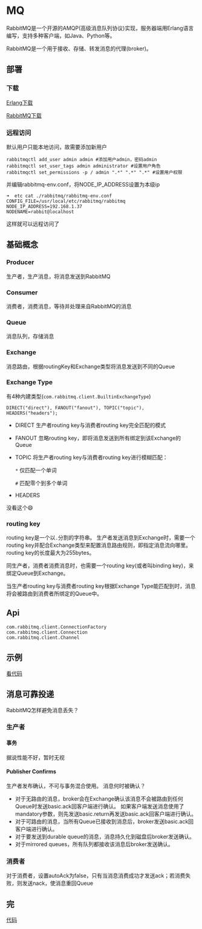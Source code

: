 # MQ

RabbitMQ是一个开源的AMQP(高级消息队列协议)实现，服务器端用Erlang语言编写，支持多种客户端，如Java、Python等。

RabbitMQ是一个用于接收、存储、转发消息的代理(broker)。

## 部署
### 下载

[Erlang下载](http://www.erlang.org/downloads)

[RabbitMQ下载](https://www.rabbitmq.com/download.html)

### 远程访问

默认用户只能本地访问，故需要添加新用户

    rabbitmqctl add_user admin admin #添加用户admin，密码admin
    rabbitmqctl set_user_tags admin administrator #设置用户角色
    rabbitmqctl set_permissions -p / admin ".*" ".*" ".*" #设置用户权限
    
并编辑rabbitmq-env.conf，将NODE_IP_ADDRESS设置为本级ip

    ➜  etc cat ./rabbitmq/rabbitmq-env.conf
    CONFIG_FILE=/usr/local/etc/rabbitmq/rabbitmq
    NODE_IP_ADDRESS=192.168.1.37
    NODENAME=rabbit@localhost
    
这样就可以远程访问了

## 基础概念

### Producer

生产者，生产消息，将消息发送到RabbitMQ

### Consumer 

消费者，消费消息，等待并处理来自RabbitMQ的消息

### Queue

消息队列，存储消息

### Exchange

消息路由，根据routingKey和Exchange类型将消息发送到不同的Queue


### Exchange Type

有4种内建类型(`com.rabbitmq.client.BuiltinExchangeType`)

    DIRECT("direct"), FANOUT("fanout"), TOPIC("topic"), HEADERS("headers");
    
* DIRECT
生产者routing key与消费者routing key完全匹配的模式
* FANOUT
忽略routing key，即将消息发送到所有绑定到该Exchange的Queue
* TOPIC
将生产者routing key与消费者routing key进行模糊匹配：

    `*` 仅匹配一个单词
    
    `#` 匹配零个到多个单词

* HEADERS

没看这个😄

### routing key

routing key是一个以`.`分割的字符串。
生产者发送消息到Exchange时，需要一个routing key并配合Exchange类型来配置消息路由规则，即指定消息流向哪里。
routing key的长度最大为255bytes。
 
同生产者，消费者消费消息时，也需要一个routing key(或者叫binding key)，来绑定Queue到Exchange。

当生产者routing key与消费者routing key根据Exchange Type能匹配到时，消息将会被路由到消费者所绑定的Queue中。

## Api

    com.rabbitmq.client.ConnectionFactory
    com.rabbitmq.client.Connection
    com.rabbitmq.client.Channel

## 示例

[看代码](https://github.com/liuyazong/mq-app)

## 消息可靠投递

RabbitMQ怎样避免消息丢失？

### 生产者

#### 事务

据说性能不好，暂时无视

#### Publisher Confirms

生产者发布确认，不可与事务混合使用。
消息何时被确认？
* 对于无路由的消息，broker会在Exchange确认该消息不会被路由到任何Queue时发送basic.ack回客户端进行确认。
如果客户端发送消息使用了mandatory参数，则先发送basic.return再发送basic.ack回客户端进行确认。
* 对于可路由的消息，当所有Queue已接收到消息后，broker发送basic.ack回客户端进行确认。
* 对于要发送到durable queue的消息，消息持久化到磁盘后broker发送确认。
* 对于mirrored queues，所有队列都接收该消息后broker发送确认。

### 消费者

对于消费者，设置autoAck为false，只有当消息消费成功才发送ack；若消费失败，则发送nack，使消息重回Queue

## 完

[代码](https://github.com/liuyazong/mq-app)